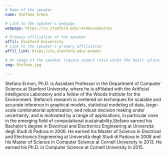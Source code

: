```yaml
---
# Name of the speaker
name: Stefano Ermon

# Link to the speaker's webpage
webpage: https://cs.stanford.edu/~ermon/website/

# Primary affiliation of the speaker
affil: Stanford University
# Link to the speaker's primary affiliation
affil_link: https://cs.stanford.edu/~ermon/

# An image of the speaker (square aspect ratio works the best) (place in the `assets/img/speakers` directory)
img: Stefano.jpg

---
```


<!-- Whatever you write below will show up as the speaker's bio -->
Stefano Ermon, Ph.D. is Assistant Professor in the Department of Computer Science at Stanford University, where he is affiliated with the Artificial Intelligence Laboratory and a fellow of the Woods Institute for the Environment. Stefano’s research is centered on techniques for scalable and accurate inference in graphical models, statistical modeling of data, large-scale combinatorial optimization, and robust decision making under uncertainty, and is motivated by a range of applications, in particular ones in the emerging field of computational sustainability.Stefano earned his Bachelor’s degree in Electrical and Electronics Engineering at Università degli Studi di Padova in 2006. He earned his Master of Science in Electrical and Electronics Engineering at Università degli Studi di Padova in 2008 and his Master of Science in Computer Science at Cornell University in 2013. He earned his Ph.D. in Computer Science at Cornell University in 2015.
